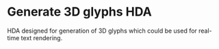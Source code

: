 # Generate 3D glyphs HDA
HDA designed for generation of 3D glyphs which could be used for real-time text rendering.